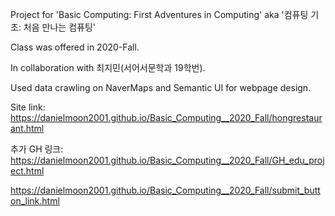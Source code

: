 Project for 'Basic Computing: First Adventures in Computing' aka '컴퓨팅 기초: 처음 만나는 컴퓨팅' 

Class was offered in 2020-Fall. 

In collaboration with 최지민(서어서문학과 19학번). 

Used data crawling on NaverMaps and Semantic UI for webpage design. 

Site link: https://danielmoon2001.github.io/Basic_Computing__2020_Fall/hongrestaurant.html 


추가 GH 링크: 
https://danielmoon2001.github.io/Basic_Computing__2020_Fall/GH_edu_project.html

https://danielmoon2001.github.io/Basic_Computing__2020_Fall/submit_button_link.html
